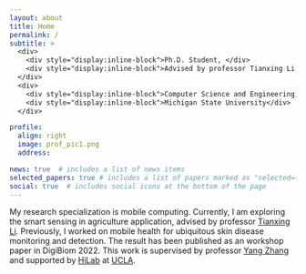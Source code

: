 ```yaml
---
layout: about
title: Home
permalink: /
subtitle: >
  <div>
    <div style="display:inline-block">Ph.D. Student, </div>
    <div style="display:inline-block">Advised by professor Tianxing Li </div>
  </div>
  <div>
    <div style="display:inline-block">Computer Science and Engineering, </div>
    <div style="display:inline-block">Michigan State University</div>
  </div>

profile:
  align: right
  image: prof_pic1.png
  address:

news: true  # includes a list of news items
selected_papers: true # includes a list of papers marked as "selected={true}"
social: true  # includes social icons at the bottom of the page
---
```


My research specialization is mobile computing. Currently, I am exploring the
smart sensing in agriculture application, advised by professor [Tianxing Li](https://tianxing.me/).
Previously, I worked on mobile health for ubiquitous skin disease monitoring
and detection. The result has been published as an workshop paper in
DigiBiom 2022. This work is supervised by professor
[Yang Zhang](https://yangzhang.dev/) and supported by
[HiLab](https://hilab.dev/) at [UCLA](https://www.ucla.edu).
